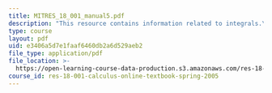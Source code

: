```yaml
---
title: MITRES_18_001_manual5.pdf
description: "This resource contains information related to integrals.\r\n"
type: course
layout: pdf
uid: e3406a5d7e1faaf6460db2a6d529aeb2
file_type: application/pdf
file_location: >-
  https://open-learning-course-data-production.s3.amazonaws.com/res-18-001-calculus-online-textbook-spring-2005/e3406a5d7e1faaf6460db2a6d529aeb2_MITRES_18_001_manual5.pdf
course_id: res-18-001-calculus-online-textbook-spring-2005
---
```

